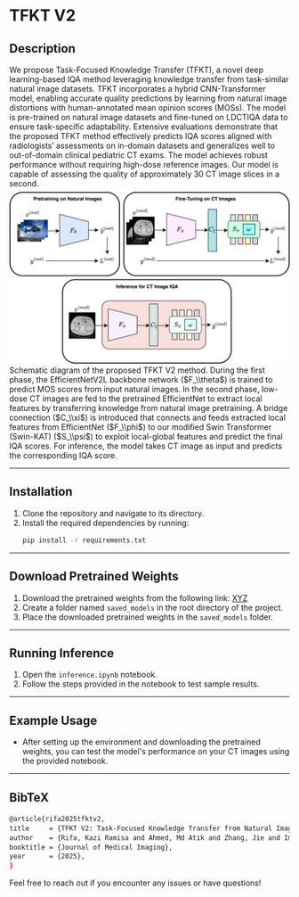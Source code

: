# TFKT V2

## Description

We propose Task-Focused Knowledge Transfer (TFKT), a novel deep learning-based IQA method leveraging knowledge transfer from task-similar natural image datasets. TFKT incorporates a hybrid CNN-Transformer model, enabling accurate quality predictions by learning from natural image distortions with human-annotated mean opinion scores (MOSs). The model is pre-trained on natural image datasets and fine-tuned on LDCTIQA data to ensure task-specific adaptability. Extensive evaluations demonstrate that the proposed TFKT method effectively predicts IQA scores aligned with radiologists’ assessments on in-domain datasets and generalizes well to out-of-domain clinical pediatric CT exams. The model achieves robust performance without requiring high-dose reference images. Our model is capable of assessing the quality of approximately 30 CT image slices in a second.
![](figure/fig1.png)
Schematic diagram of the proposed TFKT V2 method. During the first phase, the EfficientNetV2L backbone network ($F_\\theta$) is trained to predict MOS scores from input natural images. In the second phase, low-dose CT images are fed to the pretrained EfficientNet to extract local features by transferring knowledge from natural image pretraining. A bridge connection ($C_\\xi$) is introduced that connects and feeds extracted local features from EfficientNet ($F_\\phi$) to our modified Swin Transformer (Swin-KAT) ($S_\\psi$) to exploit local-global features and predict the final IQA scores. For inference, the model takes CT image as input and predicts the corresponding IQA score.

---

## Installation

1. Clone the repository and navigate to its directory.
2. Install the required dependencies by running:
   ```bash
   pip install -r requirements.txt
   ```

---

## Download Pretrained Weights

1. Download the pretrained weights from the following link: [XYZ](#)
2. Create a folder named `saved_models` in the root directory of the project.
3. Place the downloaded pretrained weights in the `saved_models` folder.

---

## Running Inference

1. Open the `inference.ipynb` notebook.
2. Follow the steps provided in the notebook to test sample results.

---

## Example Usage

- After setting up the environment and downloading the pretrained weights, you can test the model's performance on your CT images using the provided notebook.

---
## BibTeX
   ```bash
@article{rifa2025tfktv2,
  title     = {TFKT V2: Task-Focused Knowledge Transfer from Natural Images for Computed Tomography Perceptual Image Quality Assessment},
  author    = {Rifa, Kazi Ramisa and Ahmed, Md Atik and Zhang, Jie and Imran, Abdullah-Al-Zubaer},
  booktitle = {Journal of Medical Imaging},
  year      = {2025},
}
   ```

Feel free to reach out if you encounter any issues or have questions!

